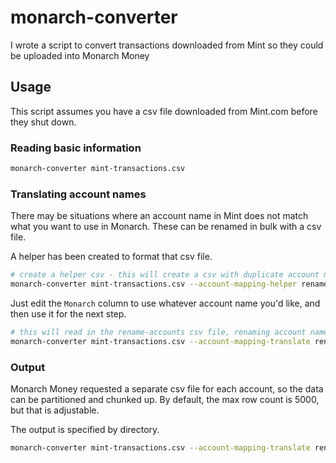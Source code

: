 # monarch-converter

I wrote a script to convert transactions downloaded from Mint so they could be uploaded into Monarch Money

## Usage

This script assumes you have a csv file downloaded from Mint.com before they shut down.

### Reading basic information

```bash
monarch-converter mint-transactions.csv
```

### Translating account names

There may be situations where an account name in Mint does not match what you want to use in Monarch.  These can be renamed in bulk with a csv file.

A helper has been created to format that csv file.

```bash
# create a helper csv - this will create a csv with duplicate account names
monarch-converter mint-transactions.csv --account-mapping-helper rename-accounts.csv
```

Just edit the `Monarch` column to use whatever account name you'd like, and then use it for the next step.
```bash
# this will read in the rename-accounts csv file, renaming account names as defined
monarch-converter mint-transactions.csv --account-mapping-translate rename-accounts.csv
```

### Output

Monarch Money requested a separate csv file for each account, so the data can be partitioned and chunked up.
By default, the max row count is 5000, but that is adjustable.

The output is specified by directory.

```bash
monarch-converter mint-transactions.csv --account-mapping-translate rename-accounts.csv --output ./output/ --max-rows 5000
```
